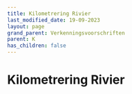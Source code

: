 ```yaml
---
title: Kilometrering Rivier
last_modified_date: 19-09-2023
layout: page
grand_parent: Verkenningsvoorschriften
parent: K
has_children: false
---
```


Kilometrering Rivier
====================

